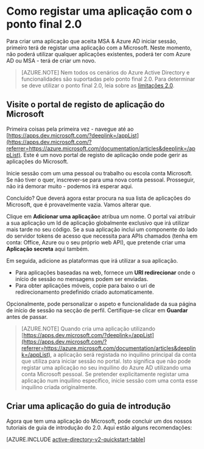 <properties
    pageTitle="registo de aplicação 2.0 | Microsoft Azure"
    description="Como registar uma aplicação com a Microsoft para ativar a iniciar sessão e aceder a serviços da Microsoft utilizando o ponto final 2.0"
    services="active-directory"
    documentationCenter=""
    authors="dstrockis"
    manager="mbaldwin"
    editor=""/>

<tags
    ms.service="active-directory"
    ms.workload="identity"
    ms.tgt_pltfrm="na"
    ms.devlang="na"
    ms.topic="article"
    ms.date="09/16/2016"
    ms.author="dastrock"/>

# <a name="how-to-register-an-app-with-the-v20-endpoint"></a>Como registar uma aplicação com o ponto final 2.0

Para criar uma aplicação que aceita MSA & Azure AD iniciar sessão, primeiro terá de registar uma aplicação com a Microsoft.  Neste momento, não poderá utilizar qualquer aplicações existentes, poderá ter com Azure AD ou MSA - terá de criar um novo.

> [AZURE.NOTE]
    Nem todos os cenários do Azure Active Directory e funcionalidades são suportadas pelo ponto final 2.0.  Para determinar se deve utilizar o ponto final 2.0, leia sobre as [limitações 2.0](active-directory-v2-limitations.md).

## <a name="visit-the-microsoft-app-registration-portal"></a>Visite o portal de registo de aplicação do Microsoft
Primeira coisas pela primeira vez - navegue até ao [https://apps.dev.microsoft.com/?deeplink=/appList](https://apps.dev.microsoft.com/?referrer=https://azure.microsoft.com/documentation/articles&deeplink=/appList).  Este é um novo portal de registo de aplicação onde pode gerir as aplicações do Microsoft.

Inicie sessão com um uma pessoal ou trabalho ou escola conta Microsoft.  Se não tiver o quer, inscrever-se para uma nova conta pessoal. Prosseguir, não irá demorar muito - podemos irá esperar aqui.

Concluído? Que deverá agora estar procura na sua lista de aplicações do Microsoft, que é provavelmente vazia.  Vamos alterar que.

Clique em **Adicionar uma aplicação**e atribua um nome.  O portal vai atribuir a sua aplicação um Id de aplicação globalmente exclusivo que irá utilizar mais tarde no seu código.  Se a sua aplicação inclui um componente do lado do servidor tokens de acesso que necessita para APIs chamados (tenha em conta: Office, Azure ou o seu próprio web API), que pretende criar uma **Aplicação secreta** aqui também.
<!-- TODO: Link for app secrets -->

Em seguida, adicione as plataformas que irá utilizar a sua aplicação.

- Para aplicações baseadas na web, fornece um **URI redirecionar** onde o início de sessão no mensagens podem ser enviadas.
- Para obter aplicações móveis, copie para baixo o uri de redirecionamento predefinido criado automaticamente.

Opcionalmente, pode personalizar o aspeto e funcionalidade da sua página de início de sessão na secção de perfil.  Certifique-se clicar em **Guardar** antes de passar.

> [AZURE.NOTE] Quando cria uma aplicação utilizando [https://apps.dev.microsoft.com/?deeplink=/appList](https://apps.dev.microsoft.com/?referrer=https://azure.microsoft.com/documentation/articles&deeplink=/appList), a aplicação será registada no inquilino principal da conta que utiliza para iniciar sessão no portal.  Isto significa que não pode registar uma aplicação no seu inquilino do Azure AD utilizando uma conta Microsoft pessoal.  Se pretender explicitamente registar uma aplicação num inquilino específico, inicie sessão com uma conta esse inquilino criada originalmente.

## <a name="build-a-quick-start-app"></a>Criar uma aplicação do guia de introdução
Agora que tem uma aplicação do Microsoft, pode concluir um dos nossos tutoriais de guia de introdução do 2.0.  Aqui estão alguns recomendações:

[AZURE.INCLUDE [active-directory-v2-quickstart-table](../../includes/active-directory-v2-quickstart-table.md)]
